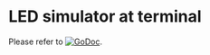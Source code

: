 # LED simulator at terminal

Please refer to
[![GoDoc](https://godoc.org/github.com/maruel/dlibox/go/pio/fakes/screen?status.svg)](https://godoc.org/github.com/maruel/dlibox/go/pio/fakes/screen).
